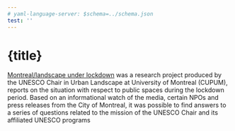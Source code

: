 ```yaml
---
# yaml-language-server: $schema=../schema.json
test: ''
---
```


# {title}

[Montreal/landscape under lockdown]({url}) was a research project produced by the UNESCO Chair in Urban Landscape at University of Montreal (CUPUM), reports on the situation with respect to public spaces during the lockdown period. Based on an informational watch of the media, certain NPOs and press releases from the City of Montreal, it was possible to find answers to a series of questions related to the mission of the UNESCO Chair and its affiliated UNESCO programs
